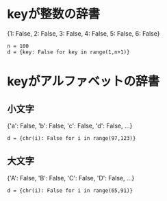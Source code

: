 # keyが整数の辞書
{1: False, 2: False, 3: False, 4: False, 5: False, 6: False}
```
n = 100
d = {key: False for key in range(1,n+1)}
```

# keyがアルファベットの辞書
## 小文字
{'a': False, 'b': False, 'c': False, 'd': False, ...}
```
d = {chr(i): False for i in range(97,123)}
```

## 大文字
{'A': False, 'B': False, 'C': False, 'D': False, ...}
```
d = {chr(i): False for i in range(65,91)}
```